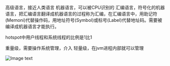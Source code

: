 高级语言，接近人类语言
机器语言，可以被CPU识别的
汇编语言，符号化的机器语言，把汇编语言翻译成机器语言的过程称为汇编，在汇编语言中，用助记符(Memoni)代替操作码，用地址符号(Symbol)或标号(Label)代替地址码。需要被编译成机器语言才能执行。

hotspot中用户线程和系统线程的比例是1比1

重量级，需要操作系统管理，介入
轻量级，在jvm进程内部就可以管理


![Image text]()